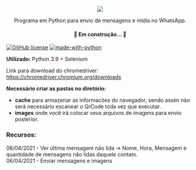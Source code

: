 <p align="center"><img src="https://github.com/foratto/Python-WhatsMsg/blob/main/logo.png"></p>

<p align="center">Programa em Python para envio de mensagens e mídia no WhatsApp.</p>

<h4 align="center">🚧 Em construção... 🚧</h4>

[![GitHub license](https://img.shields.io/github/license/Naereen/StrapDown.js.svg)](https://github.com/foratto/Python-WhatsMsg/blob/main/LICENSE)
[![made-with-python](https://img.shields.io/badge/Made%20with-Python-1f425f.svg)](https://www.python.org/)

**Utilizado:** Python 3.9 + Selenium

Link para download do chromedriver: https://chromedriver.chromium.org/downloads

**Necessário criar as pastas no diretório:**

- **cache** para armazenar as informacões do navegador, sendo assim não será necessário escanear o QrCode toda vez que executar.
- **images** onde você irá colocar seus arquivos de imagens para envio posterior.

### Recursos:
08/04/2021 - Ver última mensagem não lida -> Nome, Hora, Mensagem e quantidade de mensagens não lidas daquele contato.<br/>
06/04/2021 - Enviar mensagens e imagens


